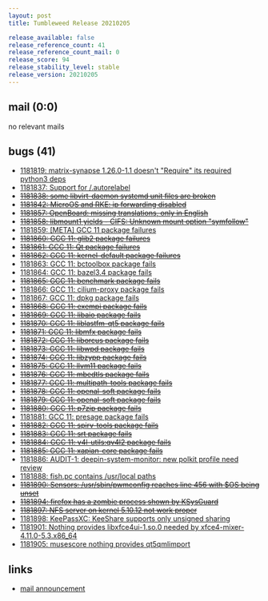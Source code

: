 ```yaml
---
layout: post
title: Tumbleweed Release 20210205

release_available: false
release_reference_count: 41
release_reference_count_mail: 0
release_score: 94
release_stability_level: stable
release_version: 20210205
---
```


## mail (0:0)

no relevant mails

## bugs (41)

<!--more-->

- [1181819: matrix-synapse 1.26.0-1.1 doesn't "Require" its required python3 deps](https://bugzilla.opensuse.org/show_bug.cgi?id=1181819)
- [1181837: Support for /.autorelabel](https://bugzilla.opensuse.org/show_bug.cgi?id=1181837)
- ~~[1181838: some libvirt-daemon systemd unit files are broken](https://bugzilla.opensuse.org/show_bug.cgi?id=1181838)~~
- ~~[1181842: MicroOS and RKE: ip forwarding disabled](https://bugzilla.opensuse.org/show_bug.cgi?id=1181842)~~
- ~~[1181857: OpenBoard: missing translations, only in English](https://bugzilla.opensuse.org/show_bug.cgi?id=1181857)~~
- ~~[1181858: libmount1 yields - CIFS: Unknown mount option "symfollow"](https://bugzilla.opensuse.org/show_bug.cgi?id=1181858)~~
- [1181859: \[META\] GCC 11 package failures](https://bugzilla.opensuse.org/show_bug.cgi?id=1181859)
- ~~[1181860: GCC 11: glib2 package failures](https://bugzilla.opensuse.org/show_bug.cgi?id=1181860)~~
- ~~[1181861: GCC 11: Qt package failures](https://bugzilla.opensuse.org/show_bug.cgi?id=1181861)~~
- ~~[1181862: GCC 11: kernel-default package failures](https://bugzilla.opensuse.org/show_bug.cgi?id=1181862)~~
- [1181863: GCC 11: bctoolbox package fails](https://bugzilla.opensuse.org/show_bug.cgi?id=1181863)
- [1181864: GCC 11: bazel3.4 package fails](https://bugzilla.opensuse.org/show_bug.cgi?id=1181864)
- ~~[1181865: GCC 11: benchmark package fails](https://bugzilla.opensuse.org/show_bug.cgi?id=1181865)~~
- [1181866: GCC 11: cilium-proxy package fails](https://bugzilla.opensuse.org/show_bug.cgi?id=1181866)
- [1181867: GCC 11: dpkg package fails](https://bugzilla.opensuse.org/show_bug.cgi?id=1181867)
- ~~[1181868: GCC 11: exempi package fails](https://bugzilla.opensuse.org/show_bug.cgi?id=1181868)~~
- ~~[1181869: GCC 11: libaio package fails](https://bugzilla.opensuse.org/show_bug.cgi?id=1181869)~~
- ~~[1181870: GCC 11: liblastfm-qt5 package fails](https://bugzilla.opensuse.org/show_bug.cgi?id=1181870)~~
- ~~[1181871: GCC 11: libmfx package fails](https://bugzilla.opensuse.org/show_bug.cgi?id=1181871)~~
- ~~[1181872: GCC 11: liborcus package fails](https://bugzilla.opensuse.org/show_bug.cgi?id=1181872)~~
- ~~[1181873: GCC 11: libwpd package fails](https://bugzilla.opensuse.org/show_bug.cgi?id=1181873)~~
- ~~[1181874: GCC 11: libzypp package fails](https://bugzilla.opensuse.org/show_bug.cgi?id=1181874)~~
- ~~[1181875: GCC 11: llvm11 package fails](https://bugzilla.opensuse.org/show_bug.cgi?id=1181875)~~
- ~~[1181876: GCC 11: mbedtls package fails](https://bugzilla.opensuse.org/show_bug.cgi?id=1181876)~~
- ~~[1181877: GCC 11: multipath-tools package fails](https://bugzilla.opensuse.org/show_bug.cgi?id=1181877)~~
- ~~[1181878: GCC 11: openal-soft package fails](https://bugzilla.opensuse.org/show_bug.cgi?id=1181878)~~
- ~~[1181879: GCC 11: openal-soft package fails](https://bugzilla.opensuse.org/show_bug.cgi?id=1181879)~~
- ~~[1181880: GCC 11: p7zip package fails](https://bugzilla.opensuse.org/show_bug.cgi?id=1181880)~~
- [1181881: GCC 11: presage package fails](https://bugzilla.opensuse.org/show_bug.cgi?id=1181881)
- ~~[1181882: GCC 11: spirv-tools package fails](https://bugzilla.opensuse.org/show_bug.cgi?id=1181882)~~
- ~~[1181883: GCC 11: srt package fails](https://bugzilla.opensuse.org/show_bug.cgi?id=1181883)~~
- ~~[1181884: GCC 11: v4l-utils:qv4l2 package fails](https://bugzilla.opensuse.org/show_bug.cgi?id=1181884)~~
- ~~[1181885: GCC 11: xapian-core package fails](https://bugzilla.opensuse.org/show_bug.cgi?id=1181885)~~
- [1181886: AUDIT-1: deepin-system-monitor: new polkit profile need review](https://bugzilla.opensuse.org/show_bug.cgi?id=1181886)
- [1181888: fish.pc contains /usr/local paths](https://bugzilla.opensuse.org/show_bug.cgi?id=1181888)
- ~~[1181890: Sensors: /usr/sbin/pwmconfig reaches line 456 with $OS being unset](https://bugzilla.opensuse.org/show_bug.cgi?id=1181890)~~
- ~~[1181894: firefox has a zombie process shown by KSysGuard](https://bugzilla.opensuse.org/show_bug.cgi?id=1181894)~~
- ~~[1181897: NFS server on kernel 5.10.12 not work proper](https://bugzilla.opensuse.org/show_bug.cgi?id=1181897)~~
- [1181898: KeePassXC: KeeShare supports only unsigned sharing](https://bugzilla.opensuse.org/show_bug.cgi?id=1181898)
- [1181901: Nothing provides libxfce4ui-1.so.0 needed by xfce4-mixer-4.11.0-5.3.x86_64](https://bugzilla.opensuse.org/show_bug.cgi?id=1181901)
- [1181905: musescore nothing provides qt5qmlimport](https://bugzilla.opensuse.org/show_bug.cgi?id=1181905)



## links

- [mail announcement](https://github.com/boombatower/tumbleweed-review/issues/10)
